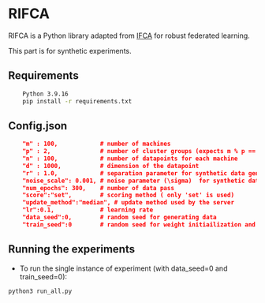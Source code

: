 # RIFCA

RIFCA is a Python library adapted from [IFCA](https://arxiv.org/abs/2006.04088)
 for robust federated learning. 

This part is for synthetic experiments. 

## Requirements
```bash 
    Python 3.9.16
    pip install -r requirements.txt 
```

## Config.json
```json
    "m" : 100,            # number of machines
    "p" : 2,              # number of cluster groups (expects m % p == 0)
    "n" : 100,            # number of datapoints for each machine
    "d" : 1000,           # dimension of the datapoint
    "r" : 1.0,            # separation parameter for synthetic data generation
    "noise_scale": 0.001, # noise parameter (\sigma)  for synthetic data generation
    "num_epochs": 300,    # number of data pass
    "score":"set",        # scoring method ( only 'set' is used)
    "update_method":"median", # update method used by the server
    "lr":0.1,             # learning rate
    "data_seed":0,        # random seed for generating data
    "train_seed":0        # random seed for weight initiailization and training
```

## Running the experiments

* To run the single instance of experiment (with data_seed=0 and train_seed=0):
```bash
python3 run_all.py
```

[//]: # (* To reproduce results in the paper:)

[//]: # (```bash)

[//]: # (python run_all.py   # p=2, m vs n)

[//]: # (python run_p4_m_n.py   # p=4, m vs n)

[//]: # (python run_p2_r_noise.py   # p=2, r vs noise)

[//]: # (python run_p4_r_noise.py   # p=4, r vs noise)

[//]: # (```)
[//]: # (Each script runs all possible combinations of experiments in cfg in main&#40;&#41; &#40; by overwriting configuration data in config.json&#41;, and 4&#40;=max_procs&#41; processes of experiments are run concurrently. After all experiments are done, all result files are read and checks if the hyparameter combination had successful convergence.)
[//]: # ()
[//]: # (## Notes)

[//]: # (* It takes several days to run all the experiment. We recommend running this script in cluster with many CPU cores, with max_procs tuned to match the number of cores.)

[//]: # ()

